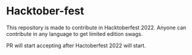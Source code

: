 # Hacktober-fest
This repository is made to contribute in Hacktoberfest 2022. Anyone can contribute in any language to get limited edition swags.

PR will start accepting after Hactoberfest 2022 will start.
